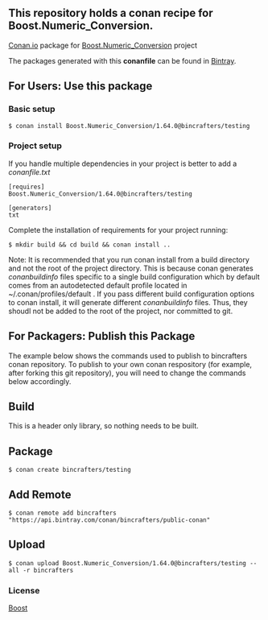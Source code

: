 ## This repository holds a conan recipe for Boost.Numeric_Conversion.

[Conan.io](https://conan.io) package for [Boost.Numeric_Conversion](https://github.com/Boostorg/Numeric_Conversion) project

The packages generated with this **conanfile** can be found in [Bintray](https://bintray.com/bincrafters/public-conan/Boost.Numeric_Conversion%3Abincrafters).

## For Users: Use this package

### Basic setup

    $ conan install Boost.Numeric_Conversion/1.64.0@bincrafters/testing

### Project setup

If you handle multiple dependencies in your project is better to add a *conanfile.txt*

    [requires]
    Boost.Numeric_Conversion/1.64.0@bincrafters/testing

    [generators]
    txt

Complete the installation of requirements for your project running:</small></span>

    $ mkdir build && cd build && conan install ..
	
Note: It is recommended that you run conan install from a build directory and not the root of the project directory.  This is because conan generates *conanbuildinfo* files specific to a single build configuration which by default comes from an autodetected default profile located in ~/.conan/profiles/default .  If you pass different build configuration options to conan install, it will generate different *conanbuildinfo* files.  Thus, they shoudl not be added to the root of the project, nor committed to git. 

## For Packagers: Publish this Package

The example below shows the commands used to publish to bincrafters conan repository. To publish to your own conan respository (for example, after forking this git repository), you will need to change the commands below accordingly. 

## Build  

This is a header only library, so nothing needs to be built.

## Package 

    $ conan create bincrafters/testing
	
## Add Remote

	$ conan remote add bincrafters "https://api.bintray.com/conan/bincrafters/public-conan"

## Upload

    $ conan upload Boost.Numeric_Conversion/1.64.0@bincrafters/testing --all -r bincrafters

### License
[Boost](LICENSE)
